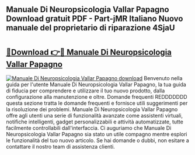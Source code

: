 ## Manuale Di Neuropsicologia Vallar Papagno Download gratuit PDF - Part-jMR Italiano Nuovo manuale del proprietario di riparazione 4SjaU

# <h2><a href="http://dfduu7p.blite.top/?on=Manuale+Di+Neuropsicologia+Vallar+Papagno">🔗Download 👉🔴 Manuale Di Neuropsicologia Vallar Papagno</a></h2>

[![Manuale Di Neuropsicologia Vallar Papagno download](https://i.imgur.com/lujVjoI.png)](http://dfduu7p.blite.top/?on=Manuale+Di+Neuropsicologia+Vallar+Papagno)
Benvenuto nella guida per l'utente Manuale Di Neuropsicologia Vallar Papagno, la tua guida di fiducia per comprendere e utilizzare il tuo nuovo prodotto, dalla configurazione alla manutenzione e oltre. Domande frequenti REDDDDDDD questa sezione tratta le domande frequenti e fornisce utili suggerimenti per la risoluzione dei problemi. Manuale Di Neuropsicologia Vallar Papagno offre agli utenti una serie di funzionalità avanzate come assistenti virtuali, notifiche intelligenti, gadget personalizzabili e attività automatizzate, tutte facilmente controllabili dall'interfaccia. Ci auguriamo che Manuale Di Neuropsicologia Vallar Papagno sia stato un utile compagno mentre esplori le funzionalità del tuo nuovo articolo. Se hai domande o dubbi, non esitare a contattare il nostro team di assistenza clienti.
